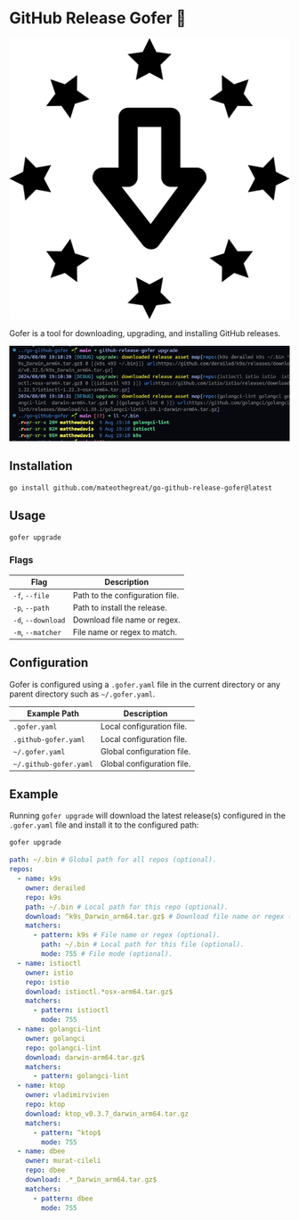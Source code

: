 # GitHub Release Gofer 🚀

![alt text](logo.png)

Gofer is a tool for downloading, upgrading, and installing GitHub releases.

![alt text](screenshot.png)

## Installation

```bash
go install github.com/mateothegreat/go-github-release-gofer@latest
```

## Usage

```bash
gofer upgrade
```

### Flags

| Flag               | Description                     |
| ------------------ | ------------------------------- |
| `-f`, `--file`     | Path to the configuration file. |
| `-p`, `--path`     | Path to install the release.    |
| `-d`, `--download` | Download file name or regex.    |
| `-m`, `--matcher`  | File name or regex to match.    |

## Configuration

Gofer is configured using a `.gofer.yaml` file in the current directory or any parent directory such as `~/.gofer.yaml`.

| Example Path           | Description                |
| ---------------------- | -------------------------- |
| `.gofer.yaml`          | Local configuration file.  |
| `.github-gofer.yaml`   | Local configuration file.  |
| `~/.gofer.yaml`        | Global configuration file. |
| `~/.github-gofer.yaml` | Global configuration file. |

## Example

Running `gofer upgrade` will download the latest release(s) configured in the `.gofer.yaml` file and install it to the configured path:

```bash
gofer upgrade
```

```yaml
path: ~/.bin # Global path for all repos (optional).
repos:
  - name: k9s
    owner: derailed
    repo: k9s
    path: ~/.bin # Local path for this repo (optional).
    download: ^k9s_Darwin_arm64.tar.gz$ # Download file name or regex (optional).
    matchers:
      - pattern: k9s # File name or regex (optional).
        path: ~/.bin # Local path for this file (optional).
        mode: 755 # File mode (optional).
  - name: istioctl
    owner: istio
    repo: istio
    download: istioctl.*osx-arm64.tar.gz$
    matchers:
      - pattern: istioctl
        mode: 755
  - name: golangci-lint
    owner: golangci
    repo: golangci-lint
    download: darwin-arm64.tar.gz$
    matchers:
      - pattern: golangci-lint
  - name: ktop
    owner: vladimirvivien
    repo: ktop
    download: ktop_v0.3.7_darwin_arm64.tar.gz
    matchers:
      - pattern: ^ktop$
        mode: 755
  - name: dbee
    owner: murat-cileli
    repo: dbee
    download: .*_Darwin_arm64.tar.gz$
    matchers:
      - pattern: dbee
        mode: 755
```
